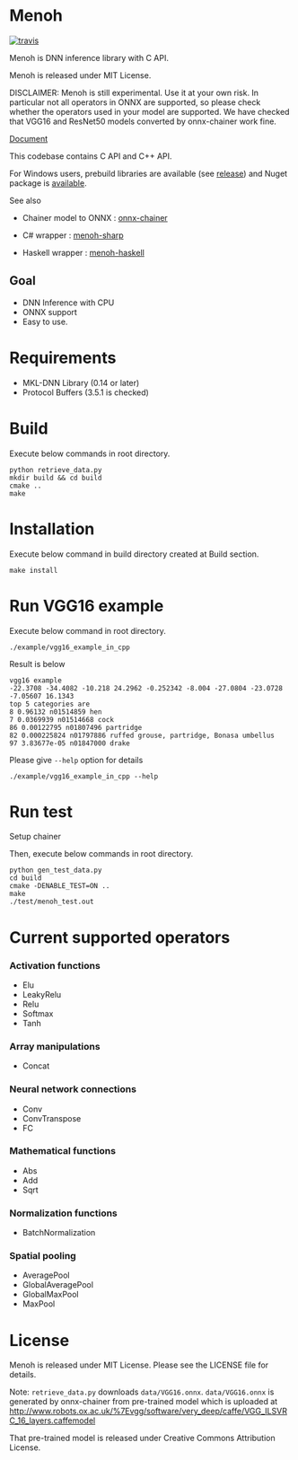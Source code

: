 # Menoh

[![travis](https://img.shields.io/travis/pfnet-research/menoh/master.svg)](https://travis-ci.org/pfnet-research/menoh)

Menoh is DNN inference library with C API.

Menoh is released under MIT License.

DISCLAIMER: Menoh is still experimental. Use it at your own risk.
In particular not all operators in ONNX are supported, so please check whether the operators used in your model are supported. We have checked that VGG16 and ResNet50 models converted by onnx-chainer work fine.

[Document](https://pfnet-research.github.io/menoh/)

This codebase contains C API and C++ API.

For Windows users, prebuild libraries are available (see [release](https://github.com/pfnet-research/menoh/releases)) and Nuget package is [available](https://www.nuget.org/packages/Menoh/).

See also
- Chainer model to ONNX : [onnx-chainer](https://github.com/chainer/onnx-chainer)

- C# wrapper : [menoh-sharp](https://github.com/pfnet-research/menoh-sharp)

- Haskell wrapper : [menoh-haskell](https://github.com/pfnet-research/menoh-haskell)

## Goal

- DNN Inference with CPU
- ONNX support
- Easy to use.

# Requirements

- MKL-DNN Library (0.14 or later)
- Protocol Buffers (3.5.1 is checked)

# Build

Execute below commands in root directory.

```
python retrieve_data.py
mkdir build && cd build
cmake ..
make
```

# Installation

Execute below command in build directory created at Build section.

```
make install
```

# Run VGG16 example

Execute below command in root directory.

```
./example/vgg16_example_in_cpp
```

Result is below

```
vgg16 example
-22.3708 -34.4082 -10.218 24.2962 -0.252342 -8.004 -27.0804 -23.0728 -7.05607 16.1343
top 5 categories are
8 0.96132 n01514859 hen
7 0.0369939 n01514668 cock
86 0.00122795 n01807496 partridge
82 0.000225824 n01797886 ruffed grouse, partridge, Bonasa umbellus
97 3.83677e-05 n01847000 drake
```

Please give `--help` option for details

```
./example/vgg16_example_in_cpp --help
```


# Run test

Setup chainer

Then, execute below commands in root directory.

```
python gen_test_data.py
cd build
cmake -DENABLE_TEST=ON ..
make
./test/menoh_test.out
```

# Current supported operators

### Activation functions
- Elu
- LeakyRelu
- Relu
- Softmax
- Tanh

### Array manipulations
- Concat

### Neural network connections
- Conv
- ConvTranspose
- FC

### Mathematical functions
- Abs
- Add
- Sqrt

### Normalization functions
- BatchNormalization

### Spatial pooling
- AveragePool
- GlobalAveragePool
- GlobalMaxPool
- MaxPool

# License

Menoh is released under MIT License. Please see the LICENSE file for details.

Note: `retrieve_data.py` downloads `data/VGG16.onnx`. `data/VGG16.onnx` is generated by onnx-chainer from pre-trained model which is uploaded
at http://www.robots.ox.ac.uk/%7Evgg/software/very_deep/caffe/VGG_ILSVRC_16_layers.caffemodel

That pre-trained model is released under Creative Commons Attribution License.
